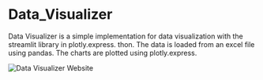 # Data_Visualizer
Data Visualizer is a simple implementation for data visualization with the streamlit library in plotly.express. thon. The data is loaded from an excel file using pandas. The charts are plotted using plotly.express. 


![Data Visualizer Website](https://github.com/DanielAvdiu/Data_Visualizer/assets/118019056/5f1d3acf-3087-4fea-96d4-bb195599808f)
